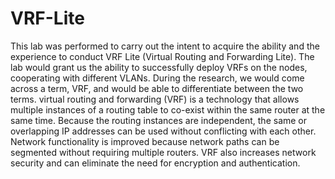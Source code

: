 # VRF-Lite
 This lab was performed to carry out the intent to acquire the ability and the experience to conduct VRF Lite (Virtual Routing and Forwarding Lite). The lab would grant us the ability to successfully deploy VRFs on the nodes, cooperating with different VLANs. During the research, we would come across a term, VRF, and would be able to differentiate between the two terms. virtual routing and forwarding (VRF) is a technology that allows multiple instances of a routing table to co-exist within the same router at the same time. Because the routing instances are independent, the same or overlapping IP addresses can be used without conflicting with each other. Network functionality is improved because network paths can be segmented without requiring multiple routers. VRF also increases network security and can eliminate the need for encryption and authentication. 
